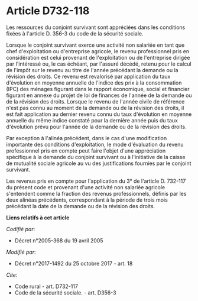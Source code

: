 # Article D732-118

Les ressources du conjoint survivant sont appréciées dans les conditions fixées à l'article D. 356-3 du code de la sécurité
sociale.

Lorsque le conjoint survivant exerce une activité non salariée en tant que chef d'exploitation ou d'entreprise agricole, le
revenu professionnel pris en considération est celui provenant de l'exploitation ou de l'entreprise dirigée par l'intéressé
ou, le cas échéant, par l'assuré décédé, retenu pour le calcul de l'impôt sur le revenu au titre de l'année précédant la
demande ou la révision des droits. Ce revenu est revalorisé par application du taux d'évolution en moyenne annuelle de
l'indice des prix à la consommation (IPC) des ménages figurant dans le rapport économique, social et financier figurant en
annexe du projet de loi de finances de l'année de la demande ou de la révision des droits. Lorsque le revenu de l'année
civile de référence n'est pas connu au moment de la demande ou de la révision des droits, il est fait application au dernier
revenu connu du taux d'évolution en moyenne annuelle du même indice constaté pour la dernière année puis du taux d'évolution
prévu pour l'année de la demande ou de la révision des droits.

Par exception à l'alinéa précédent, dans le cas d'une modification importante des conditions d'exploitation, le mode
d'évaluation du revenu professionnel pris en compte peut faire l'objet d'une appréciation spécifique à la demande du conjoint
survivant ou à l'initiative de la caisse de mutualité sociale agricole au vu des justifications fournies par le conjoint
survivant.

Les revenus pris en compte pour l'application du 3° de l'article D. 732-117 du présent code et provenant d'une activité non
salariée agricole s'entendent comme la fraction des revenus professionnels, définis par les deux alinéas précédents,
correspondant à la période de trois mois précédant la date de la demande ou de la révision des droits.

**Liens relatifs à cet article**

_Codifié par_:

  - Décret n°2005-368 du 19 avril 2005

_Modifié par_:

  - Décret n°2017-1492 du 25 octobre 2017 - art. 18

_Cite_:

  - Code rural - art. D732-117
  - Code de la sécurité sociale. - art. D356-3
